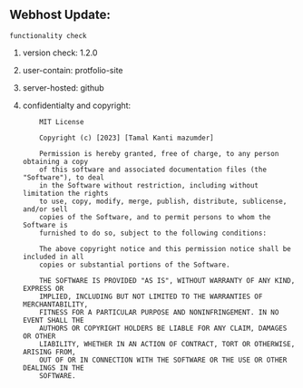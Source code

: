## Webhost Update:

`functionality check`

1. version check: 1.2.0

2. user-contain: protfolio-site

3. server-hosted: github

4. confidentialty and copyright:

           MIT License
           
           Copyright (c) [2023] [Tamal Kanti mazumder]
           
           Permission is hereby granted, free of charge, to any person obtaining a copy
           of this software and associated documentation files (the "Software"), to deal
           in the Software without restriction, including without limitation the rights
           to use, copy, modify, merge, publish, distribute, sublicense, and/or sell
           copies of the Software, and to permit persons to whom the Software is
           furnished to do so, subject to the following conditions:
           
           The above copyright notice and this permission notice shall be included in all
           copies or substantial portions of the Software.
           
           THE SOFTWARE IS PROVIDED "AS IS", WITHOUT WARRANTY OF ANY KIND, EXPRESS OR
           IMPLIED, INCLUDING BUT NOT LIMITED TO THE WARRANTIES OF MERCHANTABILITY,
           FITNESS FOR A PARTICULAR PURPOSE AND NONINFRINGEMENT. IN NO EVENT SHALL THE
           AUTHORS OR COPYRIGHT HOLDERS BE LIABLE FOR ANY CLAIM, DAMAGES OR OTHER
           LIABILITY, WHETHER IN AN ACTION OF CONTRACT, TORT OR OTHERWISE, ARISING FROM,
           OUT OF OR IN CONNECTION WITH THE SOFTWARE OR THE USE OR OTHER DEALINGS IN THE
           SOFTWARE.




